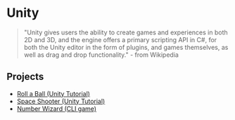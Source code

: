 # Unity

> "Unity gives users the ability to create games and experiences in both
> 2D and 3D, and the engine offers a primary scripting API in C#, for both
> the Unity editor in the form of plugins, and games themselves, as well as
> drag and drop functionality." - from Wikipedia

## Projects

- [Roll a Ball (Unity Tutorial)](https://learn.unity.com/project/roll-a-ball-tutorial)
- [Space Shooter (Unity Tutorial)](https://learn.unity.com/tutorial/introduction-to-space-shooter#5c7f8528edbc2a002053b72a)
- [Number Wizard (CLI game)](/number-wizard)